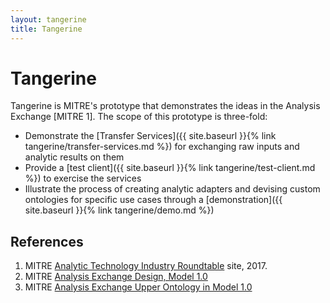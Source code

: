 ```yaml
---
layout: tangerine
title: Tangerine
---
```



# Tangerine

Tangerine is MITRE's prototype that demonstrates the ideas in the Analysis Exchange [MITRE 1]. The scope of this prototype is three-fold:
 - Demonstrate the [Transfer Services]({{ site.baseurl }}{% link tangerine/transfer-services.md  %}) for exchanging raw inputs and analytic results on them
 - Provide a [test client]({{ site.baseurl }}{% link tangerine/test-client.md  %}) to exercise the services
 - Illustrate the process of creating analytic adapters and devising custom
   ontologies for specific use cases through a [demonstration]({{
   site.baseurl }}{% link tangerine/demo.md  %})

## References
 1. MITRE <a href="http://technologyroundtable.org" target="blank">Analytic Technology Industry Roundtable</a> site, 2017.
 2. MITRE <a href="http://technologyroundtable.org/pdfs/Analysis-Exchange-Model1-Design-2017.pdf" target="blank">Analysis Exchange Design, Model 1.0</a>
 3. MITRE <a href="https://github.com/Analytic-Roundtable/Analysis-Exchange/doc/AnalysisExchange-Upper-Ontology-2017.pdf">Analysis Exchange Upper Ontology in Model 1.0</a>
